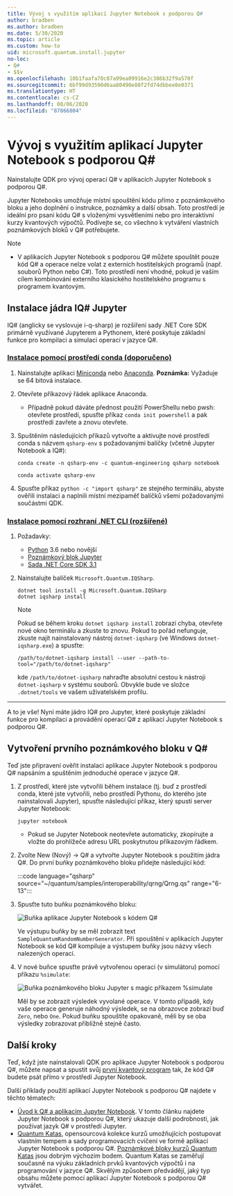 ```yaml
---
title: Vývoj s využitím aplikací Jupyter Notebook s podporou Q#
author: bradben
ms.author: bradben
ms.date: 5/30/2020
ms.topic: article
ms.custom: how-to
uid: microsoft.quantum.install.jupyter
no-loc:
- Q#
- $$v
ms.openlocfilehash: 10b1faafa70c87a99ea09916e2c386b32f9a570f
ms.sourcegitcommit: 6bf99d93590d6aa80490e88f2fd74dbbee8e0371
ms.translationtype: HT
ms.contentlocale: cs-CZ
ms.lasthandoff: 08/06/2020
ms.locfileid: "87866804"
---
```

# <a name="develop-with-no-locq-jupyter-notebooks"></a>Vývoj s využitím aplikací Jupyter Notebook s podporou Q#

Nainstalujte QDK pro vývoj operací Q# v aplikacích Jupyter Notebook s podporou Q#.

Jupyter Notebooks umožňuje místní spouštění kódu přímo z poznámkového bloku a jeho doplnění o instrukce, poznámky a další obsah. Toto prostředí je ideální pro psaní kódu Q# s vloženými vysvětleními nebo pro interaktivní kurzy kvantových výpočtů. Podívejte se, co všechno k vytváření vlastních poznámkových bloků v Q# potřebujete.

> [!NOTE]
> * V aplikacích Jupyter Notebook s podporou Q# můžete spouštět pouze kód Q# a operace nelze volat z externích hostitelských programů (např. souborů Python nebo C#). Toto prostředí není vhodné, pokud je vaším cílem kombinování externího klasického hostitelského programu s programem kvantovým.

## <a name="install-the-ino-locq-jupyter-kernel"></a>Instalace jádra IQ# Jupyter

IQ# (anglicky se vyslovuje i-q-sharp) je rozšíření sady .NET Core SDK primárně využívané Jupyterem a Pythonem, které poskytuje základní funkce pro kompilaci a simulaci operací v jazyce Q#.

### <a name="install-using-conda-recommended"></a>[Instalace pomocí prostředí conda (doporučeno)](#tab/tabid-conda)

1. Nainstalujte aplikaci [Miniconda](https://docs.conda.io/en/latest/miniconda.html) nebo [Anaconda](https://www.anaconda.com/products/individual#Downloads). **Poznámka:** Vyžaduje se 64 bitová instalace.

1. Otevřete příkazový řádek aplikace Anaconda.

   - Případně pokud dáváte přednost použití PowerShellu nebo pwsh: otevřete prostředí, spusťte příkaz `conda init powershell` a pak prostředí zavřete a znovu otevřete.

1. Spuštěním následujících příkazů vytvořte a aktivujte nové prostředí conda s názvem `qsharp-env` s požadovanými balíčky (včetně Jupyter Notebook a IQ#):

    ```
    conda create -n qsharp-env -c quantum-engineering qsharp notebook

    conda activate qsharp-env
    ```

1. Spusťte příkaz `python -c "import qsharp"` ze stejného terminálu, abyste ověřili instalaci a naplnili místní mezipaměť balíčků všemi požadovanými součástmi QDK.

### <a name="install-using-net-cli-advanced"></a>[Instalace pomocí rozhraní .NET CLI (rozšířené)](#tab/tabid-dotnetcli)

1. Požadavky:

    - [Python](https://www.python.org/downloads/) 3.6 nebo novější
    - [Poznámkový blok Jupyter](https://jupyter.readthedocs.io/en/latest/install.html)
    - [Sada .NET Core SDK 3.1](https://dotnet.microsoft.com/download/dotnet-core/3.1)

1. Nainstalujte balíček `Microsoft.Quantum.IQSharp`.

    ```dotnetcli
    dotnet tool install -g Microsoft.Quantum.IQSharp
    dotnet iqsharp install
    ```

    > [!NOTE]
    > Pokud se během kroku `dotnet iqsharp install` zobrazí chyba, otevřete nové okno terminálu a zkuste to znovu.
    > Pokud to pořád nefunguje, zkuste najít nainstalovaný nástroj `dotnet-iqsharp` (ve Windows `dotnet-iqsharp.exe`) a spusťte:
    > ```
    > /path/to/dotnet-iqsharp install --user --path-to-tool="/path/to/dotnet-iqsharp"
    > ```
    > kde `/path/to/dotnet-iqsharp` nahraďte absolutní cestou k nástroji `dotnet-iqsharp` v systému souborů.
    > Obvykle bude ve složce `.dotnet/tools` ve vašem uživatelském profilu.
    
***

A to je vše! Nyní máte jádro IQ# pro Jupyter, které poskytuje základní funkce pro kompilaci a provádění operací Q# z aplikací Jupyter Notebook s podporou Q#.

## <a name="create-your-first-no-locq-notebook"></a>Vytvoření prvního poznámkového bloku v Q#

Teď jste připravení ověřit instalaci aplikace Jupyter Notebook s podporou Q# napsáním a spuštěním jednoduché operace v jazyce Q#.

1. Z prostředí, které jste vytvořili během instalace (tj. buď z prostředí conda, které jste vytvořili, nebo prostředí Pythonu, do kterého jste nainstalovali Jupyter), spusťte následující příkaz, který spustí server Jupyter Notebook:

    ```
    jupyter notebook
    ```

    - Pokud se Jupyter Notebook neotevřete automaticky, zkopírujte a vložte do prohlížeče adresu URL poskytnutou příkazovým řádkem.

1. Zvolte New (Nový) → Q# a vytvořte Jupyter Notebook s použitím jádra Q#. Do první buňky poznámkového bloku přidejte následující kód:

    :::code language="qsharp" source="~/quantum/samples/interoperability/qrng/Qrng.qs" range="6-13":::

1. Spusťte tuto buňku poznámkového bloku:

    ![Buňka aplikace Jupyter Notebook s kódem Q#](~/media/install-guide-jupyter.png)

    Ve výstupu buňky by se měl zobrazit text `SampleQuantumRandomNumberGenerator`. Při spouštění v aplikacích Jupyter Notebook se kód Q# kompiluje a výstupem buňky jsou názvy všech nalezených operací.

1. V nové buňce spusťte právě vytvořenou operaci (v simulátoru) pomocí příkazu `%simulate`:

    ![Buňka poznámkového bloku Jupyter s magic příkazem %simulate](~/media/install-guide-jupyter-simulate.png)

    Měl by se zobrazit výsledek vyvolané operace. V tomto případě, kdy vaše operace generuje náhodný výsledek, se na obrazovce zobrazí buď `Zero`, nebo `One`. Pokud buňku spouštíte opakovaně, měli by se oba výsledky zobrazovat přibližně stejně často.

## <a name="next-steps"></a>Další kroky

Teď, když jste nainstalovali QDK pro aplikace Jupyter Notebook s podporou Q#, můžete napsat a spustit svůj [první kvantový program](xref:microsoft.quantum.quickstarts.qrng) tak, že kód Q# budete psát přímo v prostředí Jupyter Notebook.

Další příklady použití aplikací Jupyter Notebook s podporou Q# najdete v těchto tématech:

- [Úvod k Q# a aplikacím Jupyter Notebook](https://docs.microsoft.com/samples/microsoft/quantum/intro-to-qsharp-jupyter/). V tomto článku najdete Jupyter Notebook s podporou Q#, který ukazuje další podrobnosti, jak používat jazyk Q# v prostředí Jupyter.
- [Quantum Katas](xref:microsoft.quantum.overview.katas), opensourcová kolekce kurzů umožňujících postupovat vlastním tempem a sady programovacích cvičení ve formě aplikací Jupyter Notebook s podporou Q#. [Poznámkové bloky kurzů Quantum Katas](https://github.com/microsoft/QuantumKatas#tutorial-topics) jsou dobrým výchozím bodem. Quantum Katas se zaměřují současně na výuku základních prvků kvantových výpočtů i na programování v jazyce Q#. Skvělým způsobem předvádějí, jaký typ obsahu můžete pomocí aplikací Jupyter Notebook s podporou Q# vytvářet.
